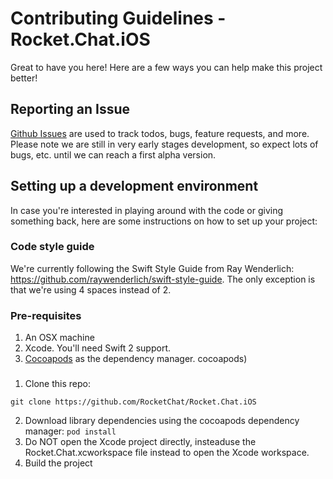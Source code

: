 # Contributing Guidelines - Rocket.Chat.iOS 

Great to have you here! Here are a few ways you can help make this project better!


## Reporting an Issue

[Github Issues](https://github.com/RocketChat/Rocket.Chat.iOS/issues) are used to track todos, bugs, feature requests, and more.
Please note we are still in very early stages development, so expect lots of bugs, etc. until we can reach a first alpha version.

## Setting up a development environment
In case you're interested in playing around with the code or giving something back, here are some instructions on how to set up your project:

### Code style guide

We're currently following the Swift Style Guide from Ray Wenderlich: https://github.com/raywenderlich/swift-style-guide. The only exception is that we're using 4 spaces instead of 2.

### Pre-requisites
1. An OSX machine
2. Xcode. You'll need Swift 2 support.
3. [Cocoapods](https://cocoapods.org/) as the dependency manager. cocoapods)

### 
1. Clone this repo:
```
git clone https://github.com/RocketChat/Rocket.Chat.iOS
```
2. Download library dependencies using the cocoapods dependency manager:
```pod install```
3. Do NOT open the Xcode project directly, insteaduse the Rocket.Chat.xcworkspace file instead to open the Xcode workspace.
4. Build the project




